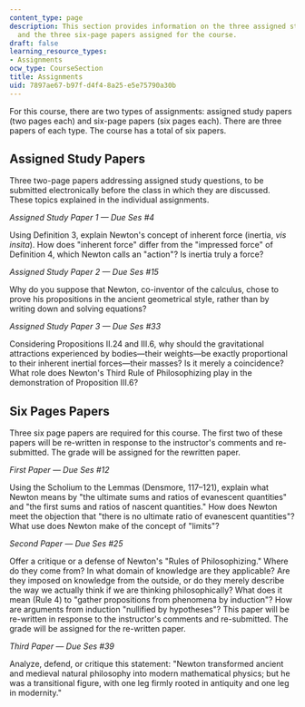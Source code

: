 ```yaml
---
content_type: page
description: This section provides information on the three assigned study papers
  and the three six-page papers assigned for the course.
draft: false
learning_resource_types:
- Assignments
ocw_type: CourseSection
title: Assignments
uid: 7897ae67-b97f-d4f4-8a25-e5e75790a30b
---
```

For this course, there are two types of assignments: assigned study papers (two pages each) and six-page papers (six pages each). There are three papers of each type. The course has a total of six papers.

## Assigned Study Papers

Three two-page papers addressing assigned study questions, to be submitted electronically before the class in which they are discussed. These topics explained in the individual assignments.

*Assigned Study Paper 1 — Due Ses #4*

Using Definition 3, explain Newton's concept of inherent force (inertia, *vis insita*). How does "inherent force" differ from the "impressed force" of Definition 4, which Newton calls an "action"? Is inertia truly a force?

*Assigned Study Paper 2 — Due Ses #15*

Why do you suppose that Newton, co-inventor of the calculus, chose to prove his propositions in the ancient geometrical style, rather than by writing down and solving equations?

*Assigned Study Paper 3 — Due Ses #33*

Considering Propositions II.24 and III.6, why should the gravitational attractions experienced by bodies—their weights—be exactly proportional to their inherent inertial forces—their masses? Is it merely a coincidence? What role does Newton's Third Rule of Philosophizing play in the demonstration of Proposition III.6?

## Six Pages Papers

Three six page papers are required for this course. The first two of these papers will be re-written in response to the instructor's comments and re-submitted. The grade will be assigned for the rewritten paper.

*First Paper — Due Ses #12*

Using the Scholium to the Lemmas (Densmore, 117–121), explain what Newton means by "the ultimate sums and ratios of evanescent quantities" and "the first sums and ratios of nascent quantities." How does Newton meet the objection that "there is no ultimate ratio of evanescent quantities"? What use does Newton make of the concept of "limits"?

*Second Paper — Due Ses #25*

Offer a critique or a defense of Newton's "Rules of Philosophizing." Where do they come from? In what domain of knowledge are they applicable? Are they imposed on knowledge from the outside, or do they merely describe the way we actually think if we are thinking philosophically? What does it mean (Rule 4) to "gather propositions from phenomena by induction"? How are arguments from induction "nullified by hypotheses"? This paper will be re-written in response to the instructor's comments and re-submitted. The grade will be assigned for the re-written paper.

*Third Paper — Due Ses #39*

Analyze, defend, or critique this statement: "Newton transformed ancient and medieval natural philosophy into modern mathematical physics; but he was a transitional figure, with one leg firmly rooted in antiquity and one leg in modernity."